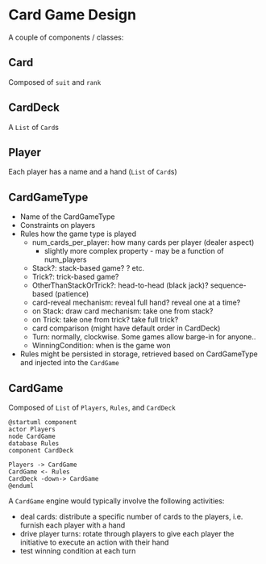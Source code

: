 # Card Game Design

A couple of components / classes:

## Card

Composed of `suit` and `rank`

## CardDeck

A `List` of `Card`s


## Player

Each player has a name and a hand (`List` of `Card`s)


## CardGameType

- Name of the CardGameType
- Constraints on players
- Rules how the game type is played
    - num_cards_per_player: how many cards per player (dealer aspect)
       - slightly more complex property - may be a function of num_players
    - Stack?: stack-based game? ? etc.
    - Trick?: trick-based game?
    - OtherThanStackOrTrick?: head-to-head (black jack)? sequence-based (patience)
    - card-reveal mechanism: reveal full hand? reveal one at a time?
    - on Stack: draw card mechanism: take one from stack?
    - on Trick: take one from trick? take full trick?
    - card comparison (might have default order in CardDeck)
    - Turn: normally, clockwise. Some games allow barge-in for anyone..
    - WinningCondition: when is the game won
- Rules might be persisted in storage, retrieved based on CardGameType and injected into the `CardGame`

## CardGame

Composed of `List` of `Players`, `Rules`, and `CardDeck`


```plantuml
@startuml component
actor Players
node CardGame
database Rules
component CardDeck

Players -> CardGame
CardGame <- Rules
CardDeck -down-> CardGame
@enduml
```

A `CardGame` engine would typically involve the following activities:

- deal cards: distribute a specific number of cards to the players, i.e. furnish each player with a hand
- drive player turns: rotate through players to give each player the initiative to execute an action with their hand
- test winning condition at each turn
